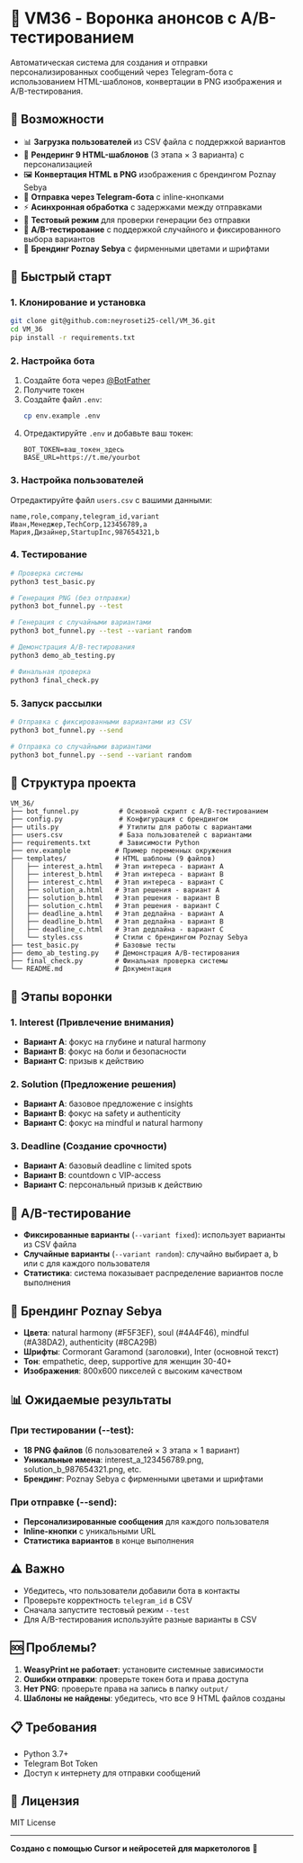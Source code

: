 # 🚀 VM36 - Воронка анонсов с A/B-тестированием

Автоматическая система для создания и отправки персонализированных сообщений через Telegram-бота с использованием HTML-шаблонов, конвертации в PNG изображения и A/B-тестирования.

## 🎯 Возможности

- 📊 **Загрузка пользователей** из CSV файла с поддержкой вариантов
- 🎨 **Рендеринг 9 HTML-шаблонов** (3 этапа × 3 варианта) с персонализацией
- 🖼️ **Конвертация HTML в PNG** изображения с брендингом Poznay Sebya
- 📱 **Отправка через Telegram-бота** с inline-кнопками
- ⚡ **Асинхронная обработка** с задержками между отправками
- 🧪 **Тестовый режим** для проверки генерации без отправки
- 🎯 **A/B-тестирование** с поддержкой случайного и фиксированного выбора вариантов
- 🎨 **Брендинг Poznay Sebya** с фирменными цветами и шрифтами

## 🚀 Быстрый старт

### 1. Клонирование и установка

```bash
git clone git@github.com:neyroseti25-cell/VM_36.git
cd VM_36
pip install -r requirements.txt
```

### 2. Настройка бота

1. Создайте бота через [@BotFather](https://t.me/BotFather)
2. Получите токен
3. Создайте файл `.env`:
   ```bash
   cp env.example .env
   ```
4. Отредактируйте `.env` и добавьте ваш токен:
   ```
   BOT_TOKEN=ваш_токен_здесь
   BASE_URL=https://t.me/yourbot
   ```

### 3. Настройка пользователей

Отредактируйте файл `users.csv` с вашими данными:
```csv
name,role,company,telegram_id,variant
Иван,Менеджер,TechCorp,123456789,a
Мария,Дизайнер,StartupInc,987654321,b
```

### 4. Тестирование

```bash
# Проверка системы
python3 test_basic.py

# Генерация PNG (без отправки)
python3 bot_funnel.py --test

# Генерация с случайными вариантами
python3 bot_funnel.py --test --variant random

# Демонстрация A/B-тестирования
python3 demo_ab_testing.py

# Финальная проверка
python3 final_check.py
```

### 5. Запуск рассылки

```bash
# Отправка с фиксированными вариантами из CSV
python3 bot_funnel.py --send

# Отправка со случайными вариантами
python3 bot_funnel.py --send --variant random
```

## 📁 Структура проекта

```
VM_36/
├── bot_funnel.py          # Основной скрипт с A/B-тестированием
├── config.py              # Конфигурация с брендингом
├── utils.py               # Утилиты для работы с вариантами
├── users.csv              # База пользователей с вариантами
├── requirements.txt       # Зависимости Python
├── env.example           # Пример переменных окружения
├── templates/            # HTML шаблоны (9 файлов)
│   ├── interest_a.html   # Этап интереса - вариант A
│   ├── interest_b.html   # Этап интереса - вариант B
│   ├── interest_c.html   # Этап интереса - вариант C
│   ├── solution_a.html   # Этап решения - вариант A
│   ├── solution_b.html   # Этап решения - вариант B
│   ├── solution_c.html   # Этап решения - вариант C
│   ├── deadline_a.html   # Этап дедлайна - вариант A
│   ├── deadline_b.html   # Этап дедлайна - вариант B
│   ├── deadline_c.html   # Этап дедлайна - вариант C
│   └── styles.css        # Стили с брендингом Poznay Sebya
├── test_basic.py         # Базовые тесты
├── demo_ab_testing.py    # Демонстрация A/B-тестирования
├── final_check.py        # Финальная проверка системы
└── README.md             # Документация
```

## 🎨 Этапы воронки

### 1. Interest (Привлечение внимания)
- **Вариант A**: фокус на глубине и natural harmony
- **Вариант B**: фокус на боли и безопасности
- **Вариант C**: призыв к действию

### 2. Solution (Предложение решения)
- **Вариант A**: базовое предложение с insights
- **Вариант B**: фокус на safety и authenticity
- **Вариант C**: фокус на mindful и natural harmony

### 3. Deadline (Создание срочности)
- **Вариант A**: базовый deadline с limited spots
- **Вариант B**: countdown с VIP-access
- **Вариант C**: персональный призыв к действию

## 🎯 A/B-тестирование

- **Фиксированные варианты** (`--variant fixed`): использует варианты из CSV файла
- **Случайные варианты** (`--variant random`): случайно выбирает a, b или c для каждого пользователя
- **Статистика**: система показывает распределение вариантов после выполнения

## 🎨 Брендинг Poznay Sebya

- **Цвета**: natural harmony (#F5F3EF), soul (#4A4F46), mindful (#A38DA2), authenticity (#8CA29B)
- **Шрифты**: Cormorant Garamond (заголовки), Inter (основной текст)
- **Тон**: empathetic, deep, supportive для женщин 30-40+
- **Изображения**: 800x600 пикселей с высоким качеством

## 📊 Ожидаемые результаты

### При тестировании (--test):
- **18 PNG файлов** (6 пользователей × 3 этапа × 1 вариант)
- **Уникальные имена**: interest_a_123456789.png, solution_b_987654321.png, etc.
- **Брендинг**: Poznay Sebya с фирменными цветами и шрифтами

### При отправке (--send):
- **Персонализированные сообщения** для каждого пользователя
- **Inline-кнопки** с уникальными URL
- **Статистика вариантов** в конце выполнения

## ⚠️ Важно

- Убедитесь, что пользователи добавили бота в контакты
- Проверьте корректность `telegram_id` в CSV
- Сначала запустите тестовый режим `--test`
- Для A/B-тестирования используйте разные варианты в CSV

## 🆘 Проблемы?

1. **WeasyPrint не работает**: установите системные зависимости
2. **Ошибки отправки**: проверьте токен бота и права доступа
3. **Нет PNG**: проверьте права на запись в папку `output/`
4. **Шаблоны не найдены**: убедитесь, что все 9 HTML файлов созданы

## 📋 Требования

- Python 3.7+
- Telegram Bot Token
- Доступ к интернету для отправки сообщений

## 📄 Лицензия

MIT License

---

**Создано с помощью Cursor и нейросетей для маркетологов** 🚀
